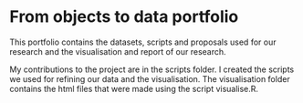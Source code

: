 # From objects to data portfolio

This portfolio contains the datasets, scripts and proposals used for our research and the visualisation and report of our research.

My contributions to the project are in the scripts folder. I created the scripts we used for refining our data and the visualisation. The visualisation folder contains the html files that were made using the script visualise.R.
